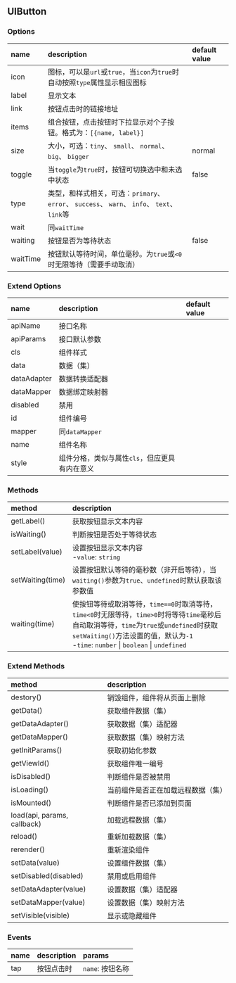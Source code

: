 ## UIButton

### Options
| name | description | default value |
| :--- | :--- | :--- |
| icon | 图标，可以是`url`或`true`，当`icon`为`true`时自动按照`type`属性显示相应图标 |
| label | 显示文本 |
| link | 按钮点击时的链接地址 |
| items | 组合按钮，点击按钮时下拉显示对个子按钮。格式为：`[{name, label}]` |
| size | 大小，可选：`tiny`、 `small`、 `normal`、 `big`、 `bigger` | normal |
| toggle | 当`toggle`为`true`时，按钮可切换选中和未选中状态 | false |
| type | 类型，和样式相关，可选：`primary`、 `error`、 `success`、 `warn`、 `info`、 `text`、 `link`等 |
| wait | 同`waitTime` |
| waiting | 按钮是否为等待状态 | false |
| waitTime | 按钮默认等待时间，单位毫秒。为`true`或`<0`时无限等待（需要手动取消） |

### Extend Options
| name | description | default value |
| :--- | :--- | :--- |
| apiName | 接口名称 |
| apiParams | 接口默认参数 |
| cls | 组件样式 |
| data | 数据（集） |
| dataAdapter | 数据转换适配器 |
| dataMapper | 数据绑定映射器 |
| disabled | 禁用 |
| id | 组件编号 |
| mapper | 同`dataMapper` |
| name | 组件名称 |
| style | 组件分格，类似与属性`cls`，但应更具有内在意义 |

### Methods
| method | description |
| :--- | :--- |
| getLabel() | 获取按钮显示文本内容 |
| isWaiting() | 判断按钮是否处于等待状态 |
| setLabel(value) | 设置按钮显示文本内容<br>-`value`: `string` |
| setWaiting(time) | 设置按钮默认等待的毫秒数（非开启等待），当`waiting()`参数为`true`、`undefined`时默认获取该参数值 |
| waiting(time) | 使按钮等待或取消等待，`time==0`时取消等待，`time<0`时无限等待，`time>0`时将等待`time`毫秒后自动取消等待，`time`为`true`或`undefined`时获取`setWaiting()`方法设置的值，默认为`-1`<br>-`time`: `number` \| `boolean` \| `undefined` |

### Extend Methods
| method | description |
| :--- | :--- |
| destory() | 销毁组件，组件将从页面上删除 |
| getData() | 获取组件数据（集） |
| getDataAdapter() | 获取数据（集）适配器 |
| getDataMapper() | 获取数据（集）映射方法 |
| getInitParams() | 获取初始化参数 |
| getViewId() | 获取组件唯一编号 |
| isDisabled() | 判断组件是否被禁用 |
| isLoading() | 当前组件是否正在加载远程数据（集） |
| isMounted() | 判断组件是否已添加到页面 |
| load(api, params, callback) | 加载远程数据（集） |
| reload() | 重新加载数据（集） |
| rerender() | 重新渲染组件 |
| setData(value) | 设置组件数据（集） |
| setDisabled(disabled) | 禁用或启用组件 |
| setDataAdapter(value) | 设置数据（集）适配器 |
| setDataMapper(value) | 设置数据（集）映射方法 |
| setVisible(visible) | 显示或隐藏组件 |

### Events
| name | description | params |
| :--- | :--- | :--- |
| tap | 按钮点击时 | `name`: 按钮名称 |
